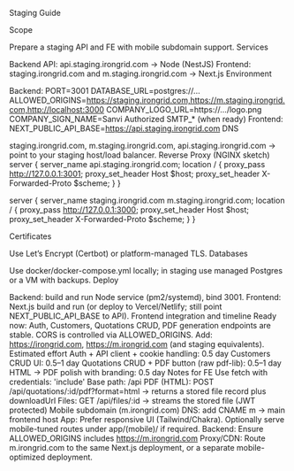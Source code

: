 Staging Guide

Scope

Prepare a staging API and FE with mobile subdomain support.
Services

Backend API: api.staging.irongrid.com -> Node (NestJS)
Frontend: staging.irongrid.com and m.staging.irongrid.com -> Next.js
Environment

Backend:
PORT=3001
DATABASE_URL=postgres://...
ALLOWED_ORIGINS=https://staging.irongrid.com,https://m.staging.irongrid.com,http://localhost:3000
COMPANY_LOGO_URL=https://.../logo.png
COMPANY_SIGN_NAME=Sanvi Authorized
SMTP_* (when ready)
Frontend:
NEXT_PUBLIC_API_BASE=https://api.staging.irongrid.com
DNS

staging.irongrid.com, m.staging.irongrid.com, api.staging.irongrid.com -> point to your staging host/load balancer.
Reverse Proxy (NGINX sketch) server { server_name api.staging.irongrid.com; location / { proxy_pass http://127.0.0.1:3001; proxy_set_header Host $host; proxy_set_header X-Forwarded-Proto $scheme; } }

server { server_name staging.irongrid.com m.staging.irongrid.com; location / { proxy_pass http://127.0.0.1:3000; proxy_set_header Host $host; proxy_set_header X-Forwarded-Proto $scheme; } }

Certificates

Use Let’s Encrypt (Certbot) or platform-managed TLS.
Databases

Use docker/docker-compose.yml locally; in staging use managed Postgres or a VM with backups.
Deploy

Backend: build and run Node service (pm2/systemd), bind 3001.
Frontend: Next.js build and run (or deploy to Vercel/Netlify; still point NEXT_PUBLIC_API_BASE to API).
Frontend integration and timeline
Ready now:
Auth, Customers, Quotations CRUD, PDF generation endpoints are stable.
CORS is controlled via ALLOWED_ORIGINS. Add: https://irongrid.com, https://m.irongrid.com (and staging equivalents).
Estimated effort
Auth + API client + cookie handling: 0.5 day
Customers CRUD UI: 0.5–1 day
Quotations CRUD + PDF button (raw pdf-lib): 0.5–1 day
HTML → PDF polish with branding: 0.5 day
Notes for FE
Use fetch with credentials: 'include'
Base path: /api
PDF (HTML): POST /api/quotations/:id/pdf?format=html -> returns a stored file record plus downloadUrl
Files: GET /api/files/:id -> streams the stored file (JWT protected)
Mobile subdomain (m.irongrid.com)
DNS: add CNAME m -> main frontend host
App:
Prefer responsive UI (Tailwind/Chakra). Optionally serve mobile-tuned routes under app/(mobile)/ if required.
Backend:
Ensure ALLOWED_ORIGINS includes https://m.irongrid.com
Proxy/CDN:
Route m.irongrid.com to the same Next.js deployment, or a separate mobile-optimized deployment.